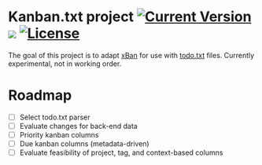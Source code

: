 # Kanban.txt project [![Current Version](https://img.shields.io/badge/version-0.0.0-green.svg)](https://github.com/gorkycreator/kanban.txt/releases) [![](https://img.shields.io/badge/python-3.6+-blue.svg)](https://www.python.org/downloads/) [![License](https://img.shields.io/badge/License-BSD%202--Clause-orange.svg)](https://opensource.org/licenses/BSD-2-Clause)

The goal of this project is to adapt [xBan](https://github.com/peterhs73/xBan) for use with [todo.txt](http://todotxt.org/) files. Currently experimental, not in working order.

# Roadmap
- [ ] Select todo.txt parser
- [ ] Evaluate changes for back-end data
- [ ] Priority kanban columns
- [ ] Due kanban columns (metadata-driven)
- [ ] Evaluate feasibility of project, tag, and context-based columns